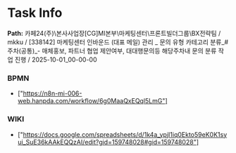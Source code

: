 # Task Info

**Path:** 카페24(주)\본사사업장\[CG]MI본부\마케팅센터\프론트빌더그룹\BX전략팀 / mkku / [338142] 마케팅센터 인바운드 (대표 메일) 관리 _ 문의 유형 카테고리 분류_# 주차(공통)_- 매체홍보, 파트너 협업 제안여부, 대대행문의등 해당주차내 문의 분류 작업 진행 / 2025-10-01_00-00-00

### BPMN
- ["https://n8n-mi-006-web.hanpda.com/workflow/6g0MaaQxEQql5LmG"]

### WIKI
- ["https://docs.google.com/spreadsheets/d/1k4a_ypjI1iq0Ekto59eK0K1syui_SuE36kAAkEQQzAI/edit?gid=159748028#gid=159748028"]

